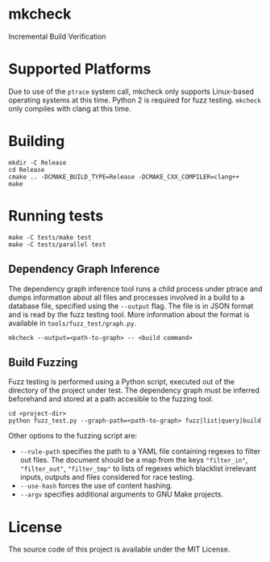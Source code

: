 # mkcheck

Incremental Build Verification

# Supported Platforms

Due to use of the ```ptrace``` system call, mkcheck only supports Linux-based operating systems at this time.
Python 2 is required for fuzz testing. ```mkcheck``` only compiles with clang at this time.

# Building

```
mkdir -C Release
cd Release
cmake .. -DCMAKE_BUILD_TYPE=Release -DCMAKE_CXX_COMPILER=clang++
make
```

# Running tests

```
make -C tests/make test
make -C tests/parallel test
```

## Dependency Graph Inference

The dependency graph inference tool runs a child process under ptrace and dumps information about all files and processes involved in a build to a database file, specified using the ```--output``` flag. The file is in JSON format and is read by the fuzz testing tool. More information about the format is available in ```tools/fuzz_test/graph.py```.

```
mkcheck --output=<path-to-graph> -- <build command>
```

## Build Fuzzing

Fuzz testing is performed using a Python script, executed out of the directory of the project under test. The dependency graph must be inferred beforehand and stored at a path accesible to the fuzzing tool.

```
cd <project-dir>
python fuzz_test.py --graph-path=<path-to-graph> fuzz|list|query|build
```

Other options to the fuzzing script are:
* ```--rule-path``` specifies the path to a YAML file containing regexes to filter out files. The document should be a map from the keys ```"filter_in"```, ```"filter_out"```, ```"filter_tmp"``` to lists of regexes which blacklist irrelevant inputs, outputs and files considered for race testing.
* ```--use-hash``` forces the use of content hashing.
* ```--argv``` specifies additional arguments to GNU Make projects.

# License

The source code of this project is available under the MIT License.
